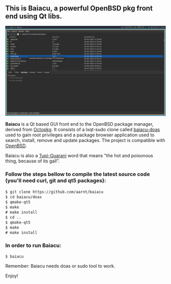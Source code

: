 ## This is Baiacu, a powerful OpenBSD pkg front end using Qt libs.

![Main window](https://raw.githubusercontent.com/aarnt/baiacu/main/baiacu-mainwindow.png)

**Baiacu** is a Qt based GUI front end to the OpenBSD package manager, derived from [Octopkg](http://tintaescura.com/projects/octopkg).
It consists of a lxqt-sudo clone called [baiacu-doas](https://github.com/aarnt/baiacu/tree/main/doas) used to gain root privileges and a package browser application used
to search, install, remove and update packages.
The project is compatible with [OpenBSD](https://www.openbsd.org/).

Baiacu is also a [Tupi-Guarani](https://en.wikipedia.org/wiki/Tupi%E2%80%93Guarani_languages) word that means "the hot and poisonous thing, because of its gall".

### Follow the steps bellow to compile the latest source code (you'll need curl, git and qt5 packages):

```
$ git clone https://github.com/aarnt/baiacu
$ cd baiacu/doas
$ qmake-qt5
$ make
# make install
$ cd ..
$ qmake-qt5
$ make
# make install
```

### In order to run Baiacu:

```
$ baiacu
```

Remember: Baiacu needs doas or sudo tool to work.


Enjoy!
